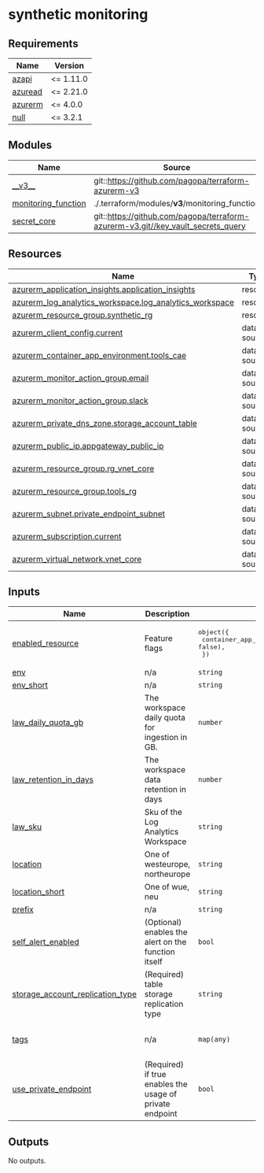 # synthetic monitoring

<!-- BEGIN_TF_DOCS -->
## Requirements

| Name | Version |
|------|---------|
| <a name="requirement_azapi"></a> [azapi](#requirement\_azapi) | <= 1.11.0 |
| <a name="requirement_azuread"></a> [azuread](#requirement\_azuread) | <= 2.21.0 |
| <a name="requirement_azurerm"></a> [azurerm](#requirement\_azurerm) | <= 4.0.0 |
| <a name="requirement_null"></a> [null](#requirement\_null) | <= 3.2.1 |

## Modules

| Name | Source | Version |
|------|--------|---------|
| <a name="module___v3__"></a> [\_\_v3\_\_](#module\_\_\_v3\_\_) | git::https://github.com/pagopa/terraform-azurerm-v3 | 551a56a4bf841cd431b51ec951639e74260daf6a |
| <a name="module_monitoring_function"></a> [monitoring\_function](#module\_monitoring\_function) | ./.terraform/modules/__v3__/monitoring_function | n/a |
| <a name="module_secret_core"></a> [secret\_core](#module\_secret\_core) | git::https://github.com/pagopa/terraform-azurerm-v3.git//key_vault_secrets_query | v8.54.0 |

## Resources

| Name | Type |
|------|------|
| [azurerm_application_insights.application_insights](https://registry.terraform.io/providers/hashicorp/azurerm/latest/docs/resources/application_insights) | resource |
| [azurerm_log_analytics_workspace.log_analytics_workspace](https://registry.terraform.io/providers/hashicorp/azurerm/latest/docs/resources/log_analytics_workspace) | resource |
| [azurerm_resource_group.synthetic_rg](https://registry.terraform.io/providers/hashicorp/azurerm/latest/docs/resources/resource_group) | resource |
| [azurerm_client_config.current](https://registry.terraform.io/providers/hashicorp/azurerm/latest/docs/data-sources/client_config) | data source |
| [azurerm_container_app_environment.tools_cae](https://registry.terraform.io/providers/hashicorp/azurerm/latest/docs/data-sources/container_app_environment) | data source |
| [azurerm_monitor_action_group.email](https://registry.terraform.io/providers/hashicorp/azurerm/latest/docs/data-sources/monitor_action_group) | data source |
| [azurerm_monitor_action_group.slack](https://registry.terraform.io/providers/hashicorp/azurerm/latest/docs/data-sources/monitor_action_group) | data source |
| [azurerm_private_dns_zone.storage_account_table](https://registry.terraform.io/providers/hashicorp/azurerm/latest/docs/data-sources/private_dns_zone) | data source |
| [azurerm_public_ip.appgateway_public_ip](https://registry.terraform.io/providers/hashicorp/azurerm/latest/docs/data-sources/public_ip) | data source |
| [azurerm_resource_group.rg_vnet_core](https://registry.terraform.io/providers/hashicorp/azurerm/latest/docs/data-sources/resource_group) | data source |
| [azurerm_resource_group.tools_rg](https://registry.terraform.io/providers/hashicorp/azurerm/latest/docs/data-sources/resource_group) | data source |
| [azurerm_subnet.private_endpoint_subnet](https://registry.terraform.io/providers/hashicorp/azurerm/latest/docs/data-sources/subnet) | data source |
| [azurerm_subscription.current](https://registry.terraform.io/providers/hashicorp/azurerm/latest/docs/data-sources/subscription) | data source |
| [azurerm_virtual_network.vnet_core](https://registry.terraform.io/providers/hashicorp/azurerm/latest/docs/data-sources/virtual_network) | data source |

## Inputs

| Name | Description | Type | Default | Required |
|------|-------------|------|---------|:--------:|
| <a name="input_enabled_resource"></a> [enabled\_resource](#input\_enabled\_resource) | Feature flags | <pre>object({<br/>    container_app_tools_cae = optional(bool, false),<br/>  })</pre> | n/a | yes |
| <a name="input_env"></a> [env](#input\_env) | n/a | `string` | n/a | yes |
| <a name="input_env_short"></a> [env\_short](#input\_env\_short) | n/a | `string` | n/a | yes |
| <a name="input_law_daily_quota_gb"></a> [law\_daily\_quota\_gb](#input\_law\_daily\_quota\_gb) | The workspace daily quota for ingestion in GB. | `number` | `-1` | no |
| <a name="input_law_retention_in_days"></a> [law\_retention\_in\_days](#input\_law\_retention\_in\_days) | The workspace data retention in days | `number` | `30` | no |
| <a name="input_law_sku"></a> [law\_sku](#input\_law\_sku) | Sku of the Log Analytics Workspace | `string` | `"PerGB2018"` | no |
| <a name="input_location"></a> [location](#input\_location) | One of westeurope, northeurope | `string` | n/a | yes |
| <a name="input_location_short"></a> [location\_short](#input\_location\_short) | One of wue, neu | `string` | n/a | yes |
| <a name="input_prefix"></a> [prefix](#input\_prefix) | n/a | `string` | n/a | yes |
| <a name="input_self_alert_enabled"></a> [self\_alert\_enabled](#input\_self\_alert\_enabled) | (Optional) enables the alert on the function itself | `bool` | `true` | no |
| <a name="input_storage_account_replication_type"></a> [storage\_account\_replication\_type](#input\_storage\_account\_replication\_type) | (Required) table storage replication type | `string` | n/a | yes |
| <a name="input_tags"></a> [tags](#input\_tags) | n/a | `map(any)` | <pre>{<br/>  "CreatedBy": "Terraform"<br/>}</pre> | no |
| <a name="input_use_private_endpoint"></a> [use\_private\_endpoint](#input\_use\_private\_endpoint) | (Required) if true enables the usage of private endpoint | `bool` | n/a | yes |

## Outputs

No outputs.
<!-- END_TF_DOCS -->
